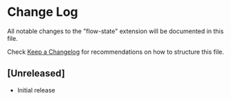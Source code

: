 # Change Log

All notable changes to the "flow-state" extension will be documented in this file.

Check [Keep a Changelog](http://keepachangelog.com/) for recommendations on how to structure this file.

## [Unreleased]

- Initial release